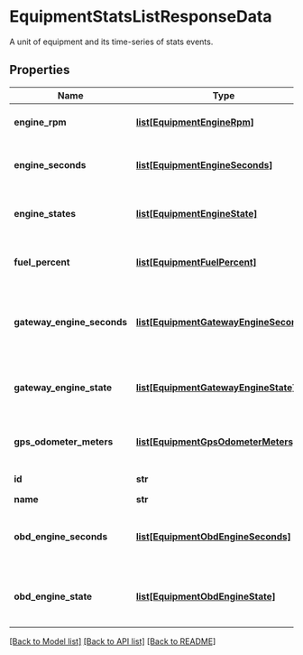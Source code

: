 # EquipmentStatsListResponseData

A unit of equipment and its time-series of stats events.
## Properties
Name | Type | Description | Notes
------------ | ------------- | ------------- | -------------
**engine_rpm** | [**list[EquipmentEngineRpm]**](EquipmentEngineRpm.md) | A time-series of engine RPM readings for the given unit of equipment. | [optional] 
**engine_seconds** | [**list[EquipmentEngineSeconds]**](EquipmentEngineSeconds.md) | [DEPRECATED] Please use either &#x60;gatewayEngineSeconds&#x60; or &#x60;obdEngineSeconds&#x60;. | [optional] 
**engine_states** | [**list[EquipmentEngineState]**](EquipmentEngineState.md) | [DEPRECATED] Please use either &#x60;gatewayEngineStates&#x60; or &#x60;obdEngineStates&#x60;. | [optional] 
**fuel_percent** | [**list[EquipmentFuelPercent]**](EquipmentFuelPercent.md) | A time-series of fuel percent level changes for the given unit of equipment. | [optional] 
**gateway_engine_seconds** | [**list[EquipmentGatewayEngineSeconds]**](EquipmentGatewayEngineSeconds.md) | A time-series of engine seconds readings for the given unit of equipment. (An approximate based on readings from the AG24&#39;s aux/digio cable.) | [optional] 
**gateway_engine_state** | [**list[EquipmentGatewayEngineState]**](EquipmentGatewayEngineState.md) | A time-series of engine state changes (as read from the AG24&#39;s aux/digio cable) for the given unit of equipment. | [optional] 
**gps_odometer_meters** | [**list[EquipmentGpsOdometerMeters]**](EquipmentGpsOdometerMeters.md) | A time-series of GPS odometer readings for the given unit of equipment. | [optional] 
**id** | **str** | Unique Samsara ID for the equipment. | 
**name** | **str** | Name of the equipment. | 
**obd_engine_seconds** | [**list[EquipmentObdEngineSeconds]**](EquipmentObdEngineSeconds.md) | A time-series of engine state changes for the given unit of equipment. (As directly from on-board diagnostics.) | [optional] 
**obd_engine_state** | [**list[EquipmentObdEngineState]**](EquipmentObdEngineState.md) | A time-series of engine state changes (as read from on-board diagnostics) for the given unit of equipment. | [optional] 

[[Back to Model list]](../README.md#documentation-for-models) [[Back to API list]](../README.md#documentation-for-api-endpoints) [[Back to README]](../README.md)


